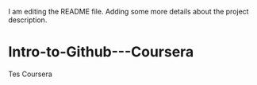 I am editing the README file. Adding some more details about the project description.
# Intro-to-Github---Coursera
Tes Coursera
